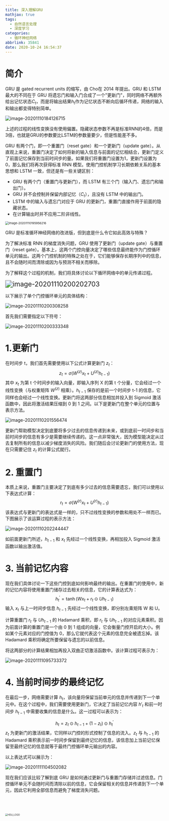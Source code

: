```yaml
---
title: 深入理解GRU
mathjax: true
tags:
  - 自然语言处理
  - 深度学习
categories:
  - 循环神经网络
abbrlink: 35841
date: 2020-10-24 16:54:37
---
```


# 简介

GRU 是 gated recurrent units 的缩写，由 Cho在 2014 年提出。GRU 和 LSTM 最大的不同在于 GRU 将遗忘门和输入门合成了一个"更新门"，同时网络不再额外给出记忆状态$C_t$，而是将输出结果$h_t$作为记忆状态不断向后循环传递，网络的输入和输出都变得特别简单。

![image-20201110184126715](../../../images/深入理解GRU/image-20201110184126715.png)

<!-- more -->

上述的过程的线性变换没有使用偏置。隐藏状态参数不再是标准RNN的4倍，而是3倍，也就是GRU的参数要比LSTM的参数量要少，但是性能差不多。

GRU 有两个门，即一个重置门（reset gate）和一个更新门（update gate）。从直观上来说，重置门决定了如何将新的输入信息与前面的记忆相结合，更新门定义了前面记忆保存到当前时间步的量。如果我们将重置门设置为1，更新门设置为 0，那么我们将再次获得标准 RNN 模型。使用门控机制学习长期依赖关系的基本思想和 LSTM 一致，但还是有一些关键区别：

- GRU 有两个门（重置门与更新门），而 LSTM 有三个门（输入门、遗忘门和输出门）。
- GRU 并不会控制并保留内部记忆（$C_t$），且没有 LSTM 中的输出门。
- LSTM 中的输入与遗忘门对应于 GRU 的更新门，重置门直接作用于前面的隐藏状态。
- 在计算输出时并不应用二阶非线性。

<img src="../../../images/深入理解GRU/image-20201110195956216.png" alt="image-20201110195956216" style="zoom:67%;" />

GRU 是标准循环神经网络的改进版，但到底是什么令它如此高效与特殊？

为了解决标准 RNN 的梯度消失问题，GRU 使用了更新门（update gate）与重置门（reset gate）。基本上，这两个门控向量决定了哪些信息最终能作为门控循环单元的输出。这两个门控机制的特殊之处在于，它们能够保存长期序列中的信息，且不会随时间而清除或因为与预测不相关而移除。

为了解释这个过程的机制，我们将具体讨论以下循环网络中的单元传递过程。

<img src="../../../images/深入理解GRU/image-20201110200202703.png" alt="image-20201110200202703" style="zoom:150%;" />

以下展示了单个门控循环单元的具体结构：

![image-20201110200308258](../../../images/深入理解GRU/image-20201110200308258.png)

首先我们需要指定以下符号：

![image-20201110200333348](../../../images/深入理解GRU/image-20201110200333348.png)

# **1.更新门**

在时间步 t，我们首先需要使用以下公式计算更新门 $z_t$：
$$
z_t = \sigma(W^{(z)}x_t+U^{(z)}h_{t-1})
$$
其中 $x_t$ 为第 t 个时间步的输入向量，即输入序列 X 的第 t 个分量，它会经过一个线性变换（与权重矩阵 $W^{(z)}$ 相乘）。$h_{t-1}$ 保存的是前一个时间步 t-1 的信息，它同样也会经过一个线性变换。更新门将这两部分信息相加并投入到 Sigmoid 激活函数中，因此将激活结果压缩到 0 到 1 之间。以下是更新门在整个单元的位置与表示方法。

![image-20201110201556474](../../../images/深入理解GRU/image-20201110201556474.png)

更新门帮助模型决定到底要将多少过去的信息传递到未来，或到底前一时间步和当前时间步的信息有多少是需要继续传递的。这一点非常强大，因为模型能决定从过去复制所有的信息以减少梯度消失的风险。我们随后会讨论更新门的使用方法，现在只需要记住 $z_t$ 的计算公式就行。

# **2. 重置门**

本质上来说，重置门主要决定了到底有多少过去的信息需要遗忘，我们可以使用以下表达式计算：
$$
r_t = \sigma(W^{(r)}x_t+U^{(r)}h_{t-1})
$$
该表达式与更新门的表达式是一样的，只不过线性变换的参数和用处不一样而已。下图展示了该运算过程的表示方法：

![image-20201110202244447](../../../images/深入理解GRU/image-20201110202244447.png)

如前面更新门所述，$h_{t-1}$ 和 $x_t$ 先经过一个线性变换，再相加投入 Sigmoid 激活函数以输出激活值。

# **3. 当前记忆内容**

现在我们具体讨论一下这些门控到底如何影响最终的输出。在重置门的使用中，新的记忆内容将使用重置门储存过去相关的信息，它的计算表达式为：
$$
h_{t}^{\prime}=\tanh \left(W x_{t}+r_{t} \odot U h_{t-1}\right)
$$
输入 $x_t$ 与上一时间步信息 $h_{t-1}$ 先经过一个线性变换，即分别左乘矩阵 W 和 U。

计算重置门 $r_t$ 与 $Uh_{t-1}$ 的 Hadamard 乘积，即 $r_t$ 与 $Uh_{t-1}$ 的对应元素乘积。因为前面计算的重置门是一个由 0 到 1 组成的向量，它会衡量门控开启的大小。例如某个元素对应的门控值为 0，那么它就代表这个元素的信息完全被遗忘掉。该 Hadamard 乘积将确定所要保留与遗忘的以前信息。

将这两部分的计算结果相加再投入双曲正切激活函数中。该计算过程可表示为：

![image-20201111095733372](../../../images/深入理解GRU/image-20201111095733372.png)

# **4. 当前时间步的最终记忆**

在最后一步，网络需要计算 $h_t$，该向量将保留当前单元的信息并传递到下一个单元中。在这个过程中，我们需要使用更新门，它决定了当前记忆内容 $h'_t$ 和前一时间步 $h_{t-1}$ 中需要收集的信息是什么。这一过程可以表示为：


$$
h_{t}=z_{t} \odot h_{t-1}+\left(1-z_{t}\right) \odot h_{t}^{\prime}
$$
$z_t$ 为更新门的激活结果，它同样以门控的形式控制了信息的流入。$z_t$ 与 $h_{t-1}$ 的 Hadamard 乘积表示前一时间步保留到最终记忆的信息，该信息加上当前记忆保留至最终记忆的信息就等于最终门控循环单元输出的内容。

以上表达式可以展示为：

![image-20201111104502082](../../../images/深入理解GRU/image-20201111104502082.png)

现在我们应该比较了解到底 GRU 是如何通过更新门与重置门存储并过滤信息。门控循环单元不会随时间而清除以前的信息，它会保留相关的信息并传递到下一个单元，因此它利用全部信息而避免了梯度消失问题。

<br>

<br>

<br>

<img src="../../../images/序列模型中的注意力机制/HDU_LOGO.png" alt="HDU_LOGO" style="zoom:50%;" />